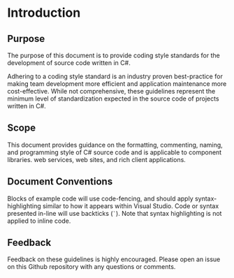 # Introduction

## Purpose 

The purpose of this document is to provide coding style standards for the development of source code written in C#. 
    
Adhering to a coding style standard is an industry proven best-practice for making team development more efficient and application 
maintenance more cost-effective. While not comprehensive, these guidelines represent the minimum level of standardization expected 
in the source code of projects written in C#. 

## Scope

This document provides guidance on the formatting, commenting, naming, and programming style of C# source code and is applicable 
to component libraries. web services, web sites, and rich client applications.

## Document Conventions

Blocks of example code will use code-fencing, and should apply syntax-highlighting similar to how it appears within Visual Studio.
Code or syntax presented in-line will use backticks (`` ` ``).  Note that syntax highlighting is not applied to inline code.

## Feedback

Feedback on these guidelines is highly encouraged.  Please open an issue on this Github repository with any questions or comments.